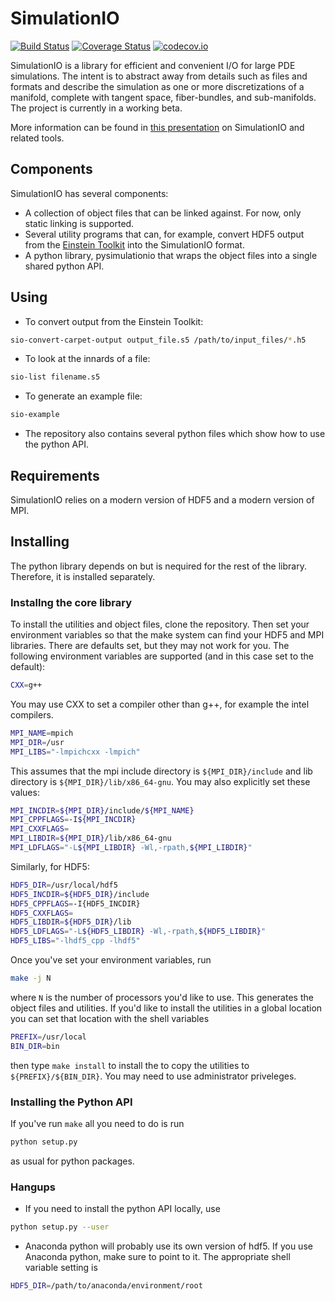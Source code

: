 # SimulationIO
[![Build Status](https://travis-ci.org/eschnett/SimulationIO.svg?branch=master)](https://travis-ci.org/eschnett/SimulationIO)
[![Coverage Status](https://coveralls.io/repos/eschnett/SimulationIO/badge.svg?branch=master&service=github)](https://coveralls.io/github/eschnett/SimulationIO?branch=master)
[![codecov.io](https://codecov.io/github/eschnett/SimulationIO/coverage.svg?branch=master)](https://codecov.io/github/eschnett/SimulationIO?branch=master)

SimulationIO is a library for efficient and convenient I/O for large
PDE simulations. The intent is to abstract away from details such as
files and formats and describe the simulation as one or more
discretizations of a manifold, complete with tangent space,
fiber-bundles, and sub-manifolds. The project is currently in a
working beta.

More information can be found in
[this presentation](https://github.com/Yurlungur/simulationio-and-yt)
on SimulationIO and related tools.

## Components

SimulationIO has several components:
- A collection of object files that can be linked against. For now,
  only static linking is supported.
- Several utility programs that can, for example, convert HDF5 output
  from the [Einstein Toolkit](http://einsteintoolkit.org/) into the
  SimulationIO format.
- A python library, pysimulationio that wraps the object files into a
  single shared python API.

## Using

- To convert output from the Einstein Toolkit:

```bash
sio-convert-carpet-output output_file.s5 /path/to/input_files/*.h5
```

- To look at the innards of a file:

```bash
sio-list filename.s5
```

- To generate an example file:

```bash
sio-example
```

- The repository also contains several python files which show how to
  use the python API.

## Requirements

SimulationIO relies on a modern version of HDF5 and a modern version
of MPI.

## Installing

The python library depends on but is nequired for the rest of the
library. Therefore, it is installed separately.

### Installng the core library

To install the utilities and object files, clone the repository. Then
set your environment variables so that the make system can find your
HDF5 and MPI libraries. There are defaults set, but they may not work
for you. The following environment variables are supported (and in
this case set to the default):

```bash
CXX=g++
```

You may use CXX to set a compiler other than g++, for example the
intel compilers.

```bash
MPI_NAME=mpich
MPI_DIR=/usr
MPI_LIBS="-lmpichcxx -lmpich"
```

This assumes that the mpi include directory is `${MPI_DIR}/include`
and lib directory is `${MPI_DIR}/lib/x86_64-gnu`. You may also
explicitly set these values:

```bash
MPI_INCDIR=${MPI_DIR}/include/${MPI_NAME}
MPI_CPPFLAGS=-I${MPI_INCDIR}
MPI_CXXFLAGS=
MPI_LIBDIR=${MPI_DIR}/lib/x86_64-gnu
MPI_LDFLAGS="-L${MPI_LIBDIR} -Wl,-rpath,${MPI_LIBDIR}"
```

Similarly, for HDF5:

```bash
HDF5_DIR=/usr/local/hdf5
HDF5_INCDIR=${HDF5_DIR}/include
HDF5_CPPFLAGS=-I{HDF5_INCDIR}
HDF5_CXXFLAGS=
HDF5_LIBDIR=${HDF5_DIR}/lib
HDF5_LDFLAGS="-L${HDF5_LIBDIR} -Wl,-rpath,${HDF5_LIBDIR}"
HDF5_LIBS="-lhdf5_cpp -lhdf5"
```

Once you've set your environment variables, run

```bash
make -j N
```

where `N` is the number of processors you'd like to use. This
generates the object files and utilities. If you'd like to install the
utilities in a global location you can set that location with the
shell variables

```bash
PREFIX=/usr/local
BIN_DIR=bin
```

then type `make install` to install the to copy the utilities to
`${PREFIX}/${BIN_DIR}`. You may need to use administrator priveleges.

### Installing the Python API

If you've run `make` all you need to do is run

```bash
python setup.py
```

as usual for python packages.


### Hangups

- If you need to install the python API locally, use

```bash
python setup.py --user
```

- Anaconda python will probably use its own version of hdf5. If you
  use Anaconda python, make sure to point to it. The appropriate shell
  variable setting is

```bash
HDF5_DIR=/path/to/anaconda/environment/root
```

